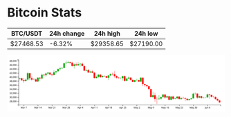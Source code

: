 # Bitcoin Stats

BTC/USDT|24h change|24h high|24h low|
|---|---|---|---|
|$27468.53|-6.32%|$29358.65|$27190.00|

<img src="./chart.svg">
